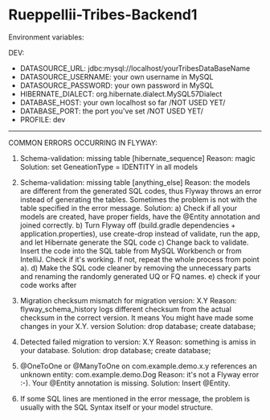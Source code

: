 # Rueppellii-Tribes-Backend1

Environment variables:

DEV:

- DATASOURCE_URL: jdbc:mysql://localhost/yourTribesDataBaseName
- DATASOURCE_USERNAME: your own username in MySQL
- DATASOURCE_PASSWORD: your own password in MySQL
- HIBERNATE_DIALECT: org.hibernate.dialect.MySQL57Dialect
- DATABASE_HOST: your own localhost so far /NOT USED YET/
- DATABASE_PORT: the port you've set /NOT USED YET/
- PROFILE: dev
 _________________________________________________________________

COMMON ERRORS OCCURRING IN FLYWAY:

1)	Schema-validation: missing table [hibernate_sequence]
Reason: magic
Solution: set GeneationType = IDENTITY in all models

2)	Schema-validation: missing table [anything_else] 
Reason: the models are different from the generated SQL codes,
thus Flyway throws an error instead of generating the tables.
Sometimes the problem is not with the table specified in the
error message.
Solution:
a) Check if all your models are created, have proper fields, have the @Entity annotation and joined correctly.
b) Turn Flyway off (build.gradle dependencies + application.properties), use create-drop instead of validate, run the app, and let Hibernate generate the SQL code
c) Change back to validate. Insert the code into the SQL table from MySQL Workbench or from IntelliJ. 
Check if it's working. If not, repeat the whole process from point a).
d) Make the SQL code cleaner by removing the unnecessary parts and renaming the
randomly generated UQ or FQ names.
e) check if your code works after 

3)	Migration checksum mismatch for migration version: X.Y
Reason: flyway_schema_history logs different checksum from the actual checksum in the correct version.
It means You might have made some changes in your X.Y. version
Solution: drop database; create database;

4)	Detected failed migration to version: X.Y
Reason: something is amiss in your database.
Solution: drop database; create database;

5)	@OneToOne or @ManyToOne on com.example.demo.x.y references an unknown entity: com.example.demo.Dog
Reason: it's not a Flyway error :-). Your @Entity annotation is missing.
Solution: Insert @Entity.

6) If some SQL lines are mentioned in the error message, the problem is usually with the SQL Syntax itself or your model structure.